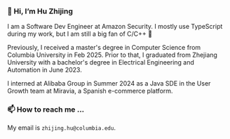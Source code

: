 ### 👋 Hi, I’m Hu Zhijing

I am a Software Dev Engineer at Amazon Security. I mostly use TypeScript during my work, but
I am still a big fan of C/C++ 🤪

Previously, I received a master's degree in Computer Science from 
Columbia University in Feb 2025. 
Prior to that, I graduated from Zhejiang University with a bachelor's degree in 
Electrical Engineering and Automation in June 2023.

I interned at Alibaba Group in Summer 2024 as a Java SDE in the User Growth team at Miravia, a Spanish 
e-commerce platform.

### 📫 How to reach me ... 

My email is `zhijing.hu@columbia.edu`.
